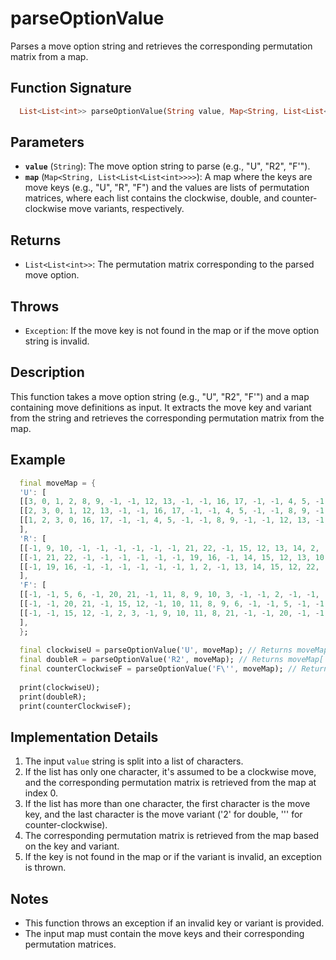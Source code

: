 # parseOptionValue

Parses a move option string and retrieves the corresponding permutation matrix from a map.

## Function Signature

```dart
  List<List<int>> parseOptionValue(String value, Map<String, List<List<List<int>>>> map);
  ```

## Parameters

- **`value`** (`String`):
The move option string to parse (e.g., "U", "R2", "F'").
- **`map`** (`Map<String, List<List<List<int>>>>`):
A map where the keys are move keys (e.g., "U", "R", "F") and the values are lists of permutation matrices,
where each list contains the clockwise, double, and counter-clockwise move variants, respectively.

## Returns

- `List<List<int>>`: The permutation matrix corresponding to the parsed move option.

## Throws

- `Exception`: If the move key is not found in the map or if the move option string is invalid.

## Description

This function takes a move option string (e.g., "U", "R2", "F'") and a map containing move definitions
as input. It extracts the move key and variant from the string and retrieves the corresponding
permutation matrix from the map.

## Example

```dart
  final moveMap = {
  'U': [
  [[3, 0, 1, 2, 8, 9, -1, -1, 12, 13, -1, -1, 16, 17, -1, -1, 4, 5, -1, -1, -1, -1, -1, -1]], // Clockwise U
  [[2, 3, 0, 1, 12, 13, -1, -1, 16, 17, -1, -1, 4, 5, -1, -1, 8, 9, -1, -1, -1, -1, -1, -1]], // Double U
  [[1, 2, 3, 0, 16, 17, -1, -1, 4, 5, -1, -1, 8, 9, -1, -1, 12, 13, -1, -1, -1, -1, -1, -1]] // Counter-clockwise U
  ],
  'R': [
  [[-1, 9, 10, -1, -1, -1, -1, -1, -1, 21, 22, -1, 15, 12, 13, 14, 2, -1, -1, 1, -1, 19, 16, -1]], // Clockwise R
  [[-1, 21, 22, -1, -1, -1, -1, -1, -1, 19, 16, -1, 14, 15, 12, 13, 10, -1, -1, 9, -1, 1, 2, -1]], // Double R
  [[-1, 19, 16, -1, -1, -1, -1, -1, -1, 1, 2, -1, 13, 14, 15, 12, 22, -1, -1, 21, -1, 9, 10, -1]] // Counter-clockwise R
  ],
  'F': [
  [[-1, -1, 5, 6, -1, 20, 21, -1, 11, 8, 9, 10, 3, -1, -1, 2, -1, -1, -1, -1, 15, 12, -1, -1]], // Clockwise F
  [[-1, -1, 20, 21, -1, 15, 12, -1, 10, 11, 8, 9, 6, -1, -1, 5, -1, -1, -1, -1, 2, 3, -1, -1]], // Double F
  [[-1, -1, 15, 12, -1, 2, 3, -1, 9, 10, 11, 8, 21, -1, -1, 20, -1, -1, -1, -1, 5, 6, -1, -1]] // Counter-clockwise F
  ],
  };
 
  final clockwiseU = parseOptionValue('U', moveMap); // Returns moveMap['U'][0]
  final doubleR = parseOptionValue('R2', moveMap); // Returns moveMap['R'][1]
  final counterClockwiseF = parseOptionValue('F\'', moveMap); // Returns moveMap['F'][2]
 
  print(clockwiseU);
  print(doubleR);
  print(counterClockwiseF);
  ```

## Implementation Details

1.  The input `value` string is split into a list of characters.
2.  If the list has only one character, it's assumed to be a clockwise move, and the corresponding
permutation matrix is retrieved from the map at index 0.
3.  If the list has more than one character, the first character is the move key, and the last
character is the move variant ('2' for double, '\'' for counter-clockwise).
4.  The corresponding permutation matrix is retrieved from the map based on the key and variant.
5.  If the key is not found in the map or if the variant is invalid, an exception is thrown.

## Notes

-   This function throws an exception if an invalid key or variant is provided.
-   The input map must contain the move keys and their corresponding permutation matrices.